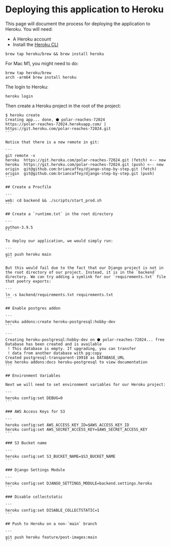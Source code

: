 # Deploying this application to Heroku

This page will document the process for deploying the application to Heroku. You will need:

- A Heroku account
- Install the [Heroku CLI](https://devcenter.heroku.com/articles/heroku-cli)

```
brew tap heroku/brew && brew install heroku
```

For Mac M1, you might need to do:

```
brew tap heroku/brew
arch -arm64 brew install heroku
```

The login to Heroku:

```
heroku login
```

Then create a Heroku project in the root of the project:

````
$ heroku create
Creating app... done, ⬢ polar-reaches-72024
https://polar-reaches-72024.herokuapp.com/ | https://git.heroku.com/polar-reaches-72024.git
```

Notice that there is a new remote in git:

```
git remote -v
heroku  https://git.heroku.com/polar-reaches-72024.git (fetch) <-- new
heroku  https://git.heroku.com/polar-reaches-72024.git (push) <-- new
origin  git@github.com:briancaffey/django-step-by-step.git (fetch)
origin  git@github.com:briancaffey/django-step-by-step.git (push)
```

## Create a Procfile

```
web: cd backend && ./scripts/start_prod.sh
```

## Create a `runtime.txt` in the root directory

```
python-3.9.5
```

To deploy our application, we would simply run:

```
git push heroku main
```

But this would fail due to the fact that our Django project is not in the root directory of our project. Instead, it is in the `backend` directory. We can try adding a symlink for our `requirements.txt` file that poetry exports:

```
ln -s backend/requirements.txt requirements.txt
```

## Enable postgres addon

```
heroku addons:create heroku-postgresql:hobby-dev
```

```
Creating heroku-postgresql:hobby-dev on ⬢ polar-reaches-72024... free
Database has been created and is available
 ! This database is empty. If upgrading, you can transfer
 ! data from another database with pg:copy
Created postgresql-transparent-19918 as DATABASE_URL
Use heroku addons:docs heroku-postgresql to view documentation
```

## Environment Variables

Next we will need to set environment variables for our Heroku project:

```
heroku config:set DEBUG=0
```

### AWS Access Keys for S3

```
heroku config:set AWS_ACCESS_KEY_ID=$AWS_ACCESS_KEY_ID
heroku config:set AWS_SECRET_ACCESS_KEY=$AWS_SECRET_ACCESS_KEY
```

### S3 Bucket name

```
heroku config:set S3_BUCKET_NAME=$S3_BUCKET_NAME
```

### Django Settings Module

```
heroku config:set DJANGO_SETTINGS_MODULE=backend.settings.heroku
```

### Disable collectstatic

```
heroku config:set DISABLE_COLLECTSTATIC=1
```

## Push to Heroku on a non-`main` branch

```
git push heroku feature/post-images:main
```
